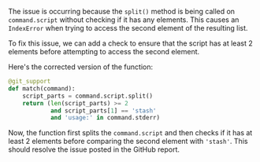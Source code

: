 The issue is occurring because the `split()` method is being called on `command.script` without checking if it has any elements. This causes an `IndexError` when trying to access the second element of the resulting list.

To fix this issue, we can add a check to ensure that the script has at least 2 elements before attempting to access the second element.

Here's the corrected version of the function:

```python
@git_support
def match(command):
    script_parts = command.script.split()
    return (len(script_parts) >= 2
            and script_parts[1] == 'stash'
            and 'usage:' in command.stderr)
```

Now, the function first splits the `command.script` and then checks if it has at least 2 elements before comparing the second element with `'stash'`. This should resolve the issue posted in the GitHub report.
